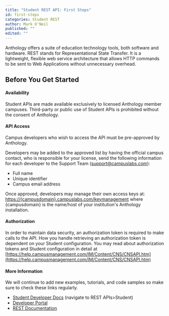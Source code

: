 ```yaml
---
title: "Student REST API: First Steps"
id: first-steps
categories: Student REST
author: Mark O'Neil
published: ""
edited: ""
---
```


Anthology offers a suite of education technology tools, both software and hardware. REST stands for Representational State Transfer. It is a lightweight, flexible web service architecture that allows HTTP commands to be sent to Web Applications without unnecessary overhead.

## Before You Get Started

#### Availability

Student APIs are made available exclusively to licensed Anthology member campuses. Third-party or public use of Student APIs is prohibited without the consent of Anthology.

#### API Access

Campus developers who wish to access the API must be pre-approved by Anthology.

Developers may be added to the approved list by having the official campus contact, who is responsible for your license, send the following information for each developer to the Support Team (support@campuslabs.com):

- Full name
- Unique identifier
- Campus email address

Once approved, developers may manage their own access keys at: [https://{campusdomain}.campuslabs.com/keymanagement](https://{campusdomain}.campuslabs.com/keymanagement)
where {campusdomain} is the name/host of your institution's Anthology installation.

#### Authorization

In order to maintain data security, an authorization token is required to make calls to the API. How you handle retrieving an authorization token is dependent on your Student configuration. You may read about authorization tokens and Student configuration in detail at [https://help.campusmanagement.com/IM/Content/CNS/CNSAPI.htm](https://help.campusmanagement.com/IM/Content/CNS/CNSAPI.htm)

#### More Information

We will continue to add new examples, tutorials, and code samples so make sure to check these links regularly.

- [Student Developer Docs](https://docs.anthology.com) (navigate to REST APIs>Student)
- [Developer Portal](https://developer.anthology.com/)
- [REST Documentation](https://developer.anthology.com/portal/displayApi)
